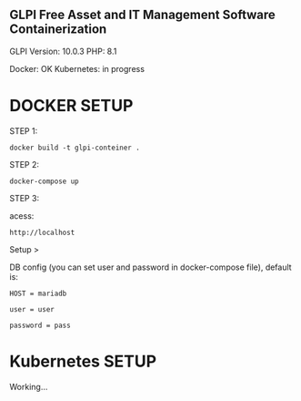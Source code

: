 ## GLPI Free Asset and IT Management Software Containerization

GLPI Version: 10.0.3
PHP: 8.1

Docker: OK
Kubernetes: in progress
# DOCKER SETUP

STEP 1:

    docker build -t glpi-conteiner .

STEP 2:

    docker-compose up

STEP 3:

acess:

    http://localhost

Setup >

DB config (you can set user and password in docker-compose file), default is:

    HOST = mariadb

    user = user

    password = pass


# Kubernetes SETUP

Working...